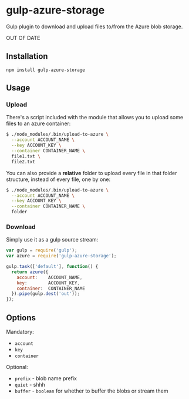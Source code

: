 gulp-azure-storage
==================

Gulp plugin to download and upload files to/from the Azure blob storage.

OUT OF DATE 

## Installation

```
npm install gulp-azure-storage
```

## Usage

### Upload

There's a script included with the module that allows you to upload some files to an azure container:

```bash
$ ./node_modules/.bin/upload-to-azure \
  --account ACCOUNT_NAME \
  --key ACCOUNT_KEY \
  --container CONTAINER_NAME \
  file1.txt \
  file2.txt
```

You can also provide a **relative** folder to upload every file in that folder structure, instead of every file, one by one:

```bash
$ ./node_modules/.bin/upload-to-azure \
  --account ACCOUNT_NAME \
  --key ACCOUNT_KEY \
  --container CONTAINER_NAME \
  folder
```

### Download

Simply use it as a gulp source stream:

```javascript
var gulp = require('gulp');
var azure = require('gulp-azure-storage');

gulp.task(['default'], function() {
  return azure({
  	account:    ACCOUNT_NAME,
  	key:        ACCOUNT_KEY,
  	container:  CONTAINER_NAME
  }).pipe(gulp.dest('out'));
});
```

## Options

Mandatory:
- `account`
- `key`
- `container`

Optional:
- `prefix` - blob name prefix
- `quiet` - shhh
- `buffer` - `boolean` for whether to buffer the blobs or stream them
